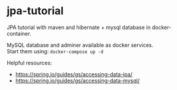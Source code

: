 # jpa-tutorial
JPA tutorial with maven and hibernate + mysql database in docker-container.  

MySQL database and adminer available as docker services.  
Start them using: ```docker-compose up -d```

Helpful resources:
- https://spring.io/guides/gs/accessing-data-jpa/
- https://spring.io/guides/gs/accessing-data-mysql/
